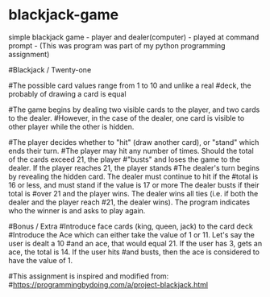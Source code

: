 # blackjack-game
simple blackjack game - player and dealer(computer) - played at command prompt - (This was program was part of my python programming assignment)

#Blackjack / Twenty-one

#The possible card values range from 1 to 10 and unlike a real
#deck, the probably of drawing a card is equal

#The game begins by dealing two visible cards to the player, and two cards to the dealer.
#However, in the case of the dealer, one card is visible to other player while the other is hidden.

#The player decides whether to "hit" (draw another card), or "stand" which ends their turn.
#The player may hit any number of times. Should the total of the cards exceed 21, the player
#"busts" and loses the game to the dealer. If the player reaches 21, the player stands
#The dealer's turn begins by revealing the hidden card. The dealer must continue to hit if the
#total is 16 or less, and must stand if the value is 17 or more The dealer busts if their total is
#over 21 and the player wins. The dealer wins all ties (i.e. if both the dealer and the player reach
#21, the dealer wins). The program indicates who the winner is and asks to play again. 

#Bonus / Extra
#Introduce face cards (king, queen, jack) to the card deck
#Introduce the Ace which can either take the value of 1 or 11. Let's say the user is dealt a 10
#and an ace, that would equal 21. If the user has 3, gets an ace, the total is 14. If the user hits
#and busts, then the ace is considered to have the value of 1.

#This assignment is inspired and modified from:
#https://programmingbydoing.com/a/project-blackjack.html
